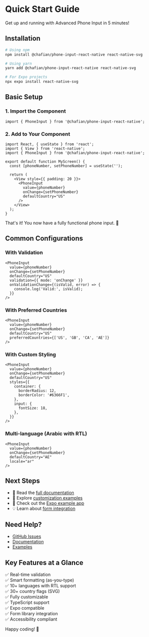 # Quick Start Guide

Get up and running with Advanced Phone Input in 5 minutes!

## Installation

```bash
# Using npm
npm install @chafian/phone-input-react-native react-native-svg

# Using yarn
yarn add @chafian/phone-input-react-native react-native-svg

# For Expo projects
npx expo install react-native-svg
```

## Basic Setup

### 1. Import the Component

```tsx
import { PhoneInput } from '@chafian/phone-input-react-native';
```

### 2. Add to Your Component

```tsx
import React, { useState } from 'react';
import { View } from 'react-native';
import { PhoneInput } from '@chafian/phone-input-react-native';

export default function MyScreen() {
  const [phoneNumber, setPhoneNumber] = useState('');

  return (
    <View style={{ padding: 20 }}>
      <PhoneInput
        value={phoneNumber}
        onChange={setPhoneNumber}
        defaultCountry="US"
      />
    </View>
  );
}
```

That's it! You now have a fully functional phone input. 🎉

## Common Configurations

### With Validation

```tsx
<PhoneInput
  value={phoneNumber}
  onChange={setPhoneNumber}
  defaultCountry="US"
  validation={{ mode: 'onChange' }}
  onValidationChange={(isValid, error) => {
    console.log('Valid:', isValid);
  }}
/>
```

### With Preferred Countries

```tsx
<PhoneInput
  value={phoneNumber}
  onChange={setPhoneNumber}
  defaultCountry="US"
  preferredCountries={['US', 'GB', 'CA', 'AE']}
/>
```

### With Custom Styling

```tsx
<PhoneInput
  value={phoneNumber}
  onChange={setPhoneNumber}
  defaultCountry="US"
  styles={{
    container: {
      borderRadius: 12,
      borderColor: '#6366F1',
    },
    input: {
      fontSize: 18,
    },
  }}
/>
```

### Multi-language (Arabic with RTL)

```tsx
<PhoneInput
  value={phoneNumber}
  onChange={setPhoneNumber}
  defaultCountry="AE"
  locale="ar"
/>
```

## Next Steps

- 📖 Read the [full documentation](README.md)
- 🎨 Explore [customization examples](EXAMPLES.md)
- 🧪 Check out the [Expo example app](examples/expo)
- 💡 Learn about [form integration](EXAMPLES.md#form-integration)

## Need Help?

- [GitHub Issues](https://github.com/yourusername/phone-input-react-native/issues)
- [Documentation](README.md)
- [Examples](EXAMPLES.md)

## Key Features at a Glance

✅ Real-time validation  
✅ Smart formatting (as-you-type)  
✅ 10+ languages with RTL support  
✅ 30+ country flags (SVG)  
✅ Fully customizable  
✅ TypeScript support  
✅ Expo compatible  
✅ Form library integration  
✅ Accessibility compliant  

Happy coding! 🚀

